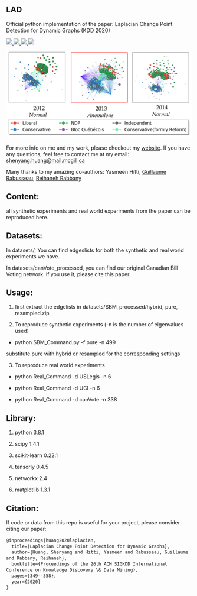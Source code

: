 ## LAD
Official python implementation of the paper: Laplacian Change Point Detection for Dynamic Graphs (KDD 2020)

<p>
  <a href="https://dl.acm.org/doi/10.1145/3394486.3403077">
    <img src="https://img.shields.io/badge/KDD-2020-red">
  </a>

  <a href="https://arxiv.org/abs/2007.01229">
    <img src="https://img.shields.io/badge/arXiv-pdf-yellowgreen">
  </a>

   <a href="https://drive.google.com/file/d/1jBgNwCrKdOiuAwH28qlH6amtpYXzog9F/view?usp=sharing">
      <img src="https://img.shields.io/badge/slides-pdf-blue">
  </a>
  
  <a href="https://www.kdd.org/kdd2020/accepted-papers/view/laplacian-change-point-detection-for-dynamic-graphs">
    <img src="https://img.shields.io/badge/kdd-video-orange">
  </a>
</p>


![anomalous snapshots](figs/20122013.png)

For more info on me and my work, please checkout my [website](https://www.cs.mcgill.ca/~shuang43/). If you have any questions, feel free to contact me at my email: shenyang.huang@mail.mcgill.ca

Many thanks to my amazing co-authors: Yasmeen Hitti, [Guillaume Rabusseau](https://www-labs.iro.umontreal.ca/~grabus/), [Reihaneh Rabbany](http://www.reirab.com/) 

## Content:
all synthetic experiments and real world experiments from the paper can be reproduced here. 

## Datasets:
In datasets/, You can find edgeslists for both the synthetic and real world experiments we have. 

In datasets/canVote_processed, you can find our original Canadian Bill Voting network. 
if you use it, please cite this paper. 
 
## Usage:

1. first extract the edgelists in datasets/SBM_processed/hybrid, pure, resampled.zip

2. To reproduce synthetic experiments  (-n is the number of eigenvalues used) 

* python SBM_Command.py -f pure -n 499

substitute pure with hybrid or resampled for the corresponding settings

3. To reproduce real world experiments

* python Real_Command -d USLegis -n 6

* python Real_Command -d UCI -n 6

* python Real_Command -d canVote -n 338



## Library: 

1. python 3.8.1

2. scipy  1.4.1

3. scikit-learn 0.22.1

4. tensorly 0.4.5

5. networkx 2.4

6. matplotlib 1.3.1



## Citation:

If code or data from this repo is useful for your project, please consider citing our paper:
```
@inproceedings{huang2020laplacian,
  title={Laplacian Change Point Detection for Dynamic Graphs},
  author={Huang, Shenyang and Hitti, Yasmeen and Rabusseau, Guillaume and Rabbany, Reihaneh},
  booktitle={Proceedings of the 26th ACM SIGKDD International Conference on Knowledge Discovery \& Data Mining},
  pages={349--358},
  year={2020}
}
```
